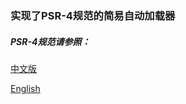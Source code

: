 ### 实现了PSR-4规范的简易自动加载器

##### PSR-4规范请参照：
[中文版](https://learnku.com/laravel/t/2081/psr-specification-psr-4-automatic-loading-specification)

[English](https://www.php-fig.org/psr/psr-4/)


